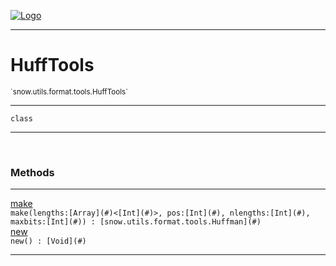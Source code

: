
[![Logo](../../../../../images/logo.png)](../../../../../api/index.html)

---



<h1>HuffTools</h1>
<small>`snow.utils.format.tools.HuffTools`</small>



---

`class`

---

&nbsp;
&nbsp;







<h3>Methods</h3> <hr/><span class="method apipage">
            <a name="make"><a class="lift" href="#make">make</a></a> <div class="clear"></div><code class="signature apipage">make(lengths:[Array](#)&lt;[Int](#)&gt;<span></span>, pos:[Int](#)<span></span>, nlengths:[Int](#)<span></span>, maxbits:[Int](#)<span></span>) : [snow.utils.format.tools.Huffman](#)</code><br/><span class="small_desc_flat"></span>
        </span>
    <span class="method apipage">
            <a name="new"><a class="lift" href="#new">new</a></a> <div class="clear"></div><code class="signature apipage">new() : [Void](#)</code><br/><span class="small_desc_flat"></span>
        </span>
    





---

&nbsp;
&nbsp;
&nbsp;
&nbsp;
